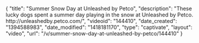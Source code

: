 {
    "title": "Summer Snow Day at Unleashed by Petco",
    "description": "These lucky dogs spent a summer day playing in the snow at Unleashed by Petco. http:\/\/unleashedby.petco.com\/",
    "videoid": "144410",
    "date_created": "1394588983",
    "date_modified": "1418181170",
    "type": "captivate",
    "layout": "video",
    "url": "\/v\/summer-snow-day-at-unleashed-by-petco\/144410"
}